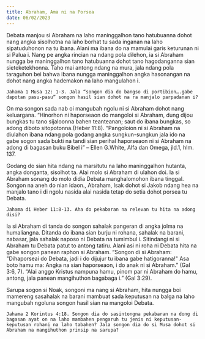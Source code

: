 ```yaml
---
title: Abraham, Ama ni na Porsea
date: 06/02/2023
---
```


Debata manjou si Abraham na laho maninggalhon tano hatubuanna dohot nang angka sisolhotna na laho borhat tu sada inganan na laho sipatuduhonon na tu ibana. Alani ma ibana do na mamulai garis keturunan ni si Palua i. Nang pe angka rincian na ndang pola dilehon, ia si Abraham nungga be maninggalhon tano hatubuanna dohot tano hagodanganna sian sieteketekhonna. Taho mai antong ndang na mura, jala ndang pola taraguhon bei bahwa ibana nungga maninggalhon angka hasonangan na dohot nang angka hademakon na laho mangulahon i.

`Jahama 1 Musa 12: 1-3. Jala “songon dia do bangso di portibion….gabe dapotan pasu-pasu” songon hasil sian dohot na ra manjalo parpadanan i?`

On ma songon sada nab oi mangubah ngolu ni si Abraham dohot nang keluargana. “Hinorhon ni haporseaon do mangoloi si Abraham, dung dijou bungkas tu tano sijaloonna bahen teanteanan; saut do ibana bungkas, so adong diboto sitopotonna.(Heber 11:8). “Pangoloion ni si Abraham na diulahon ibana ndang pola godang angka sungkun-sungkun jala ido na gabe sogon sada bukti na tandi sian perihal haporseaon ni si Abraham na adong di bagasan buku Bibel i” – Ellen G.White, Alfa dan Omega, jld.1, hlm. 137.

Godang do sian hita ndang na marsitutu na laho maninggalhon hutanta, angka donganta, sisolhot ta. Alai molo si Abraham di ulahon doi. Ia si Abraham sonang do molo didia Debata manghalomohon ibana tinggal. Songon na aneh do nian idaon., Abraham, Isak dohot si Jakob ndang hea na manjalo tano i di ngolu nasida alai nasida tetap do setia dohot porsea tu Debata.

`Jahama di Heber 11:8-13. Aha do pekabaran na relevan tu hita na adong disi?`

Ia si Abraham di tanda do songon sahalak pangeran di angka jolma na humaliangna. Ditanda do ibana sian burju ni rohana, sahalak na barani, nabasar, jala sahalak naposo ni Debata na tumimbul i. Sitindangi ni si Abraham tu Debata patut to antong tatiru. Alani asi ni roha ni Debata hita na gabe songon panean raphon si Abraham. “Songon di si Abraham: "Dihaporseai do Debata, jadi i do dijujur tu ibana gabe hatigoranna!" Asa boto hamu ma: Angka na sian haporseaon, i do anak ni si Abraham.” (Gal 3:6, 7). “Alai anggo Kristus nampuna hamu, pinom par ni Abraham do hamu, antong, jala panean mangihuthon bagabaga i.” (Gal 3:29).

Sarupa sogon si Noak, songoni ma nang si Abraham, hita nungga boi mamereng sasahalak na barani mambuat sada keputusan na balga na laho mangubah ngoluna songon hasil sian na mangoloi Debata.

`Jahama 2 Korintus 4:18. Songon dia do sasintongna pekabaran na dong di bagasan ayat on na laho mambahen pengaruh tu jenis ni keputusan-keputusan rohani na laho tabahen? Jala songon dia do si Musa dohot si Abraham na mangihuthon prinsip na sarupa?`